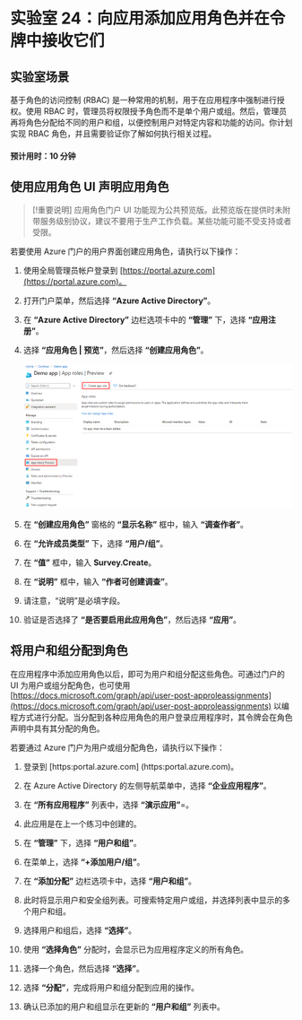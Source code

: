 ﻿---
lab:
    title: '24- 向应用添加应用角色并在令牌中接收它们'
    learning path: '03'
    module: '模块 03 - 实现应用注册'
---

# 实验室 24：向应用添加应用角色并在令牌中接收它们

## 实验室场景

基于角色的访问控制 (RBAC) 是一种常用的机制，用于在应用程序中强制进行授权。使用 RBAC 时，管理员将权限授予角色而不是单个用户或组。然后，管理员再将角色分配给不同的用户和组，以便控制用户对特定内容和功能的访问。你计划实现 RBAC 角色，并且需要验证你了解如何执行相关过程。

#### 预计用时：10 分钟

## 使用应用角色 UI 声明应用角色

>[!重要说明]
应用角色门户 UI 功能现为公共预览版。此预览版在提供时未附带服务级别协议，建议不要用于生产工作负载。某些功能可能不受支持或者受限。

若要使用 Azure 门户的用户界面创建应用角色，请执行以下操作：

1. 使用全局管理员帐户登录到 [https://portal.azure.com](https://portal.azure.com)。

1. 打开门户菜单，然后选择 **“Azure Active Directory”**。

1. 在 **“Azure Active Directory”** 边栏选项卡中的 **“管理”** 下，选择 **“应用注册”**。

1. 选择 **“应用角色 | 预览”**，然后选择 **“创建应用角色”**。

    ![显示应用角色的屏幕图像，其中突出显示了“创建应用角色”](./media/lp3-mod3-app-roles-create-app-role.png)

1. 在 **“创建应用角色”** 窗格的 **“显示名称”** 框中，输入 **“调查作者”**。

1. 在 **“允许成员类型”** 下，选择 **“用户/组”**。

1. 在 **“值”** 框中，输入 **Survey.Create**。

1. 在 **“说明”** 框中，输入 **“作者可创建调查”**。

1. 请注意，“说明”是必填字段。

1. 验证是否选择了 **“是否要启用此应用角色”**，然后选择 **“应用”**。

## 将用户和组分配到角色

在应用程序中添加应用角色以后，即可为用户和组分配这些角色。可通过门户的 UI 为用户或组分配角色，也可使用 [https://docs.microsoft.com/graph/api/user-post-approleassignments](https://docs.microsoft.com/graph/api/user-post-approleassignments) 以编程方式进行分配。当分配到各种应用角色的用户登录应用程序时，其令牌会在角色声明中具有其分配的角色。

若要通过 Azure 门户为用户或组分配角色，请执行以下操作：

1. 登录到 [https:portal.azure.com] (https:portal.azure.com)。

1. 在 Azure Active Directory 的左侧导航菜单中，选择 **“企业应用程序”**。

1. 在 **“所有应用程序”** 列表中，选择 **“演示应用”**=。

1. 此应用是在上一个练习中创建的。

1. 在 **“管理”** 下，选择 **“用户和组”**。

1. 在菜单上，选择 **“+添加用户/组”**。

1. 在 **“添加分配”** 边栏选项卡中，选择 **“用户和组”**。

1. 此时将显示用户和安全组列表。可搜索特定用户或组，并选择列表中显示的多个用户和组。

1. 选择用户和组后，选择 **“选择”**。

1. 使用 **“选择角色”** 分配时，会显示已为应用程序定义的所有角色。

1. 选择一个角色，然后选择 **“选择”**。

1. 选择 **“分配”**，完成将用户和组分配到应用的操作。

1. 确认已添加的用户和组显示在更新的 **“用户和组”** 列表中。
